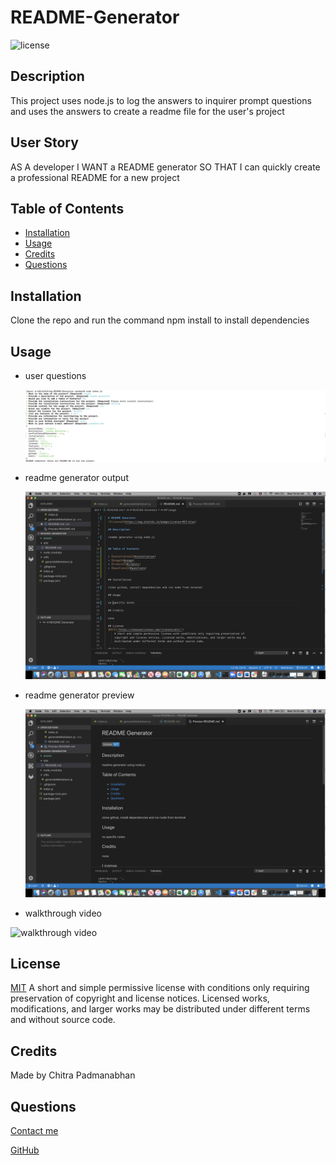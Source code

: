 # README-Generator

![license](https://img.shields.io/badge/License-MIT-blue)

## Description

This project uses node.js to log the answers to inquirer prompt questions and uses the answers to create a readme file for the user's project

## User Story

AS A developer
I WANT a README generator
SO THAT I can quickly create a professional README for a new project

## Table of Contents

  * [Installation](#installation)
  * [Usage](#usage)
  * [Credits](#credits)
  * [Questions](#questions)
  
## Installation

Clone the repo and run the command npm install to install dependencies

## Usage

* user questions

  ![questions](assets/images/readme-generator-questions.png)
  
* readme generator output

  ![output](assets/images/readme-generator-output.png)

* readme generator preview

  ![preview](assets/images/readme-generator-preview.png)
  
* walkthrough video
 
 ![walkthrough video](assets/images/READMEGeneratorVideo.gif)
    
## License

[MIT]('https://choosealicense.com/licenses/mit/')
A short and simple permissive license with conditions only requiring preservation of 
copyright and license notices. Licensed works, modifications, and larger works may be 
distributed under different terms and without source code.

## Credits

Made by Chitra Padmanabhan

## Questions

[Contact me](chitra.iyer00@gmail.com)

[GitHub](https://github.com/ciyer87)





